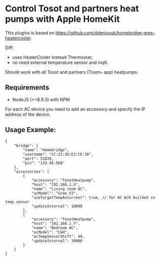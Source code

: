 # Control Tosot and partners heat pumps with Apple HomeKit

This plugins is based on https://github.com/ddenisyuk/homebridge-gree-heatercooler.

Diff:
- uses HeaterCooler instead Thermostat;
- no need external temperature sensor and mqtt.

Should work with all Tosot and partners (Tosot+ app) heatpumps.

## Requirements
- NodeJS (>=8.9.3) with NPM

For each AC device you need to add an accessory and specify the IP address of the device.


## Usage Example:
```
{
    "bridge": {
        "name": "Homebridge",
        "username": "CC:22:3D:E3:CE:30",
        "port": 51826,
        "pin": "123-45-568"
    },
    "accessories": [
        {
            "accessory": "TosotHeatpump",
            "host": "192.168.1.X",
            "name": "Living room AC",
            "acModel": "Gree V2",
            "useTargetTempAsCurrent": true, // for AC W/O builded in temp sensor
            "updateInterval": 10000
        },
        {
            "accessory": "TosotHeatpump",
            "host": "192.168.1.Y",
            "name": "Bedroom AC",
            "acModel": "C&H",
            "acTempSensorShift": 40,
            "updateInterval": 10000
        }
    ]
}
```
